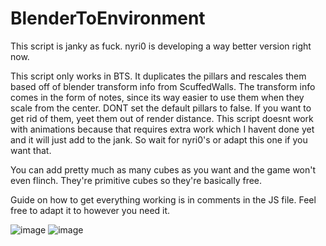 # BlenderToEnvironment
This script is janky as fuck. nyri0 is developing a way better version right now.

This script only works in BTS. It duplicates the pillars and rescales them based off of blender transform info from ScuffedWalls.
The transform info comes in the form of notes, since its way easier to use them when they scale from the center.
DONT set the default pillars to false. If you want to get rid of them, yeet them out of render distance.
This script doesnt work with animations because that requires extra work which I havent done yet and it will just add to the jank. So wait for nyri0's or adapt this one if you want that.

You can add pretty much as many cubes as you want and the game won't even flinch. They're primitive cubes so they're basically free.

Guide on how to get everything working is in comments in the JS file. Feel free to adapt it to however you need it.

![image](https://user-images.githubusercontent.com/61858676/139190597-295bcd6e-dc62-4b4d-ae61-6c1bfcecdfc8.png)
![image](https://user-images.githubusercontent.com/61858676/139190669-97324420-15b6-4637-bd0d-d92be718fec8.png)
